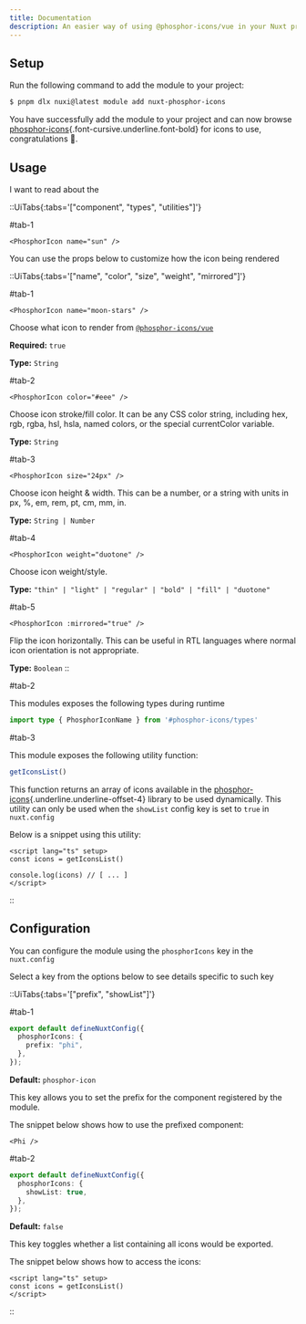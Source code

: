 ```yaml
---
title: Documentation
description: An easier way of using @phosphor-icons/vue in your Nuxt project!
---
```


## Setup

Run the following command to add the module to your project:

```bash [>_]
$ pnpm dlx nuxi@latest module add nuxt-phosphor-icons
```

You have successfully add the module to your project and can now browse [phosphor-icons](https://phosphoricons.com){.font-cursive.underline.font-bold} for icons to use, congratulations 🎉.

## Usage

I want to read about the

::UiTabs{:tabs='["component", "types", "utilities"]'}

#tab-1
```vue [YourComponent]
<PhosphorIcon name="sun" />
```

You can use the props below to customize how the icon being rendered

::UiTabs{:tabs='["name", "color", "size", "weight", "mirrored"]'}

#tab-1
```vue
<PhosphorIcon name="moon-stars" />
```

Choose what icon to render from [`@phosphor-icons/vue`](https://github.com/phosphor-icons/vue)

**Required:** `true`

**Type:** `String`

#tab-2
```vue
<PhosphorIcon color="#eee" />
```

Choose icon stroke/fill color. It can be any CSS color string, including hex, rgb, rgba, hsl, hsla, named colors, or the special currentColor variable.

**Type:** `String`

#tab-3
```vue
<PhosphorIcon size="24px" />
```

Choose icon height & width. This can be a number, or a string with units in px, %, em, rem, pt, cm, mm, in.

**Type:** `String | Number`

#tab-4
```vue
<PhosphorIcon weight="duotone" />
```

Choose icon weight/style.

**Type:** `"thin" | "light" | "regular" | "bold" | "fill" | "duotone"`

#tab-5
```vue
<PhosphorIcon :mirrored="true" />
```

Flip the icon horizontally. This can be useful in RTL languages where normal icon orientation is not appropriate.

**Type:** `Boolean`
::

#tab-2

This modules exposes the following types during runtime

```ts
import type { PhosphorIconName } from '#phosphor-icons/types'
```

#tab-3

This module exposes the following utility function:

```ts
getIconsList()
```

This function returns an array of icons available in the [phosphor-icons](https://phosphoricons.com){.underline.underline-offset-4} library to be used dynamically. This utility can only be used when the `showList` config key is set to `true` in `nuxt.config`

Below is a snippet using this utility:

```vue [YourComponent]
<script lang="ts" setup>
const icons = getIconsList()

console.log(icons) // [ ... ]
</script>
```
::


## Configuration

You can configure the module using the `phosphorIcons` key in the `nuxt.config`

Select a key from the options below to see details specific to such key

::UiTabs{:tabs='["prefix", "showList"]'}

#tab-1
```ts [nuxt.config]
export default defineNuxtConfig({
  phosphorIcons: {
    prefix: "phi",
  },
});
```

**Default:** `phosphor-icon`

This key allows you to set the prefix for the component registered by the module.

The snippet below shows how to use the prefixed component:

```vue
<Phi />
```


#tab-2
```ts [nuxt.config]
export default defineNuxtConfig({
  phosphorIcons: {
    showList: true,
  },
});
```

**Default:** `false`

This key toggles whether a list containing all icons would be exported.

The snippet below shows how to access the icons:

```vue
<script lang="ts" setup>
const icons = getIconsList()
</script>
```
::
